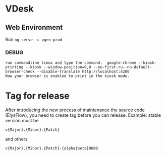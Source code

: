 # VDesk

## Web Environment

Run `ng serve -c vgen-prod`
### DEBUG
    run commandline linux and type the command:  google-chrome --kiosk-printing --kiosk --window-position=0,0 --no-first-ru--no-default-browser-check --disable-translate http://localhost:4200
    Now your browser is enabled to print in the kiosk mode.

# Tag for release
After introducing the new process of maintenance the source code (ElysFlow), you need to create tag before you can release. Example: stable version must be
```
v{Major}.{Minor}.{Patch}
``` 
and others
```
v{Major}.{Minor}.{Patch}-{alpha|beta}0000
```
